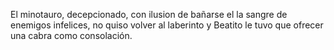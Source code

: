 El minotauro, decepcionado, con ilusion de bañarse
el la sangre de enemigos infelices, no quiso volver al laberinto
y Beatito le tuvo que ofrecer una cabra como consolación.
